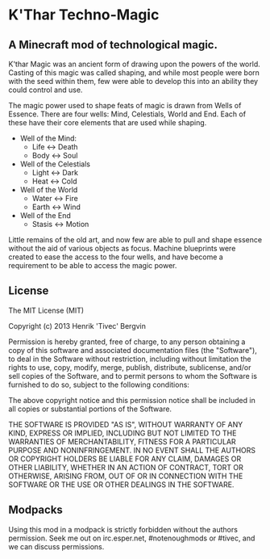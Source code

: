 K'Thar Techno-Magic
================

## A Minecraft mod of technological magic.

K'thar Magic was an ancient form of drawing upon the powers of the world. Casting of this magic was called shaping, and while most people were born with the seed within them, few were able to develop this into an ability they could control and use.

The magic power used to shape feats of magic is drawn from Wells of Essence. There are four wells: Mind, Celestials, World and End. Each of these have their core elements that are used while shaping.

* Well of the Mind:
  * Life <-> Death
  * Body <-> Soul
* Well of the Celestials
  * Light <-> Dark
  * Heat <-> Cold
* Well of the World
  * Water <-> Fire
  * Earth <-> Wind
* Well of the End
  * Stasis <-> Motion

Little remains of the old art, and now few are able to pull and shape essence without the aid of various objects as focus. Machine blueprints were created to ease the access to the four wells, and have become a requirement to be able to access the magic power.

## License

The MIT License (MIT)

Copyright (c) 2013 Henrik 'Tivec' Bergvin

Permission is hereby granted, free of charge, to any person obtaining a copy
of this software and associated documentation files (the "Software"), to deal
in the Software without restriction, including without limitation the rights
to use, copy, modify, merge, publish, distribute, sublicense, and/or sell
copies of the Software, and to permit persons to whom the Software is
furnished to do so, subject to the following conditions:

The above copyright notice and this permission notice shall be included in all
copies or substantial portions of the Software.

THE SOFTWARE IS PROVIDED "AS IS", WITHOUT WARRANTY OF ANY KIND, EXPRESS OR
IMPLIED, INCLUDING BUT NOT LIMITED TO THE WARRANTIES OF MERCHANTABILITY,
FITNESS FOR A PARTICULAR PURPOSE AND NONINFRINGEMENT. IN NO EVENT SHALL THE
AUTHORS OR COPYRIGHT HOLDERS BE LIABLE FOR ANY CLAIM, DAMAGES OR OTHER
LIABILITY, WHETHER IN AN ACTION OF CONTRACT, TORT OR OTHERWISE, ARISING FROM,
OUT OF OR IN CONNECTION WITH THE SOFTWARE OR THE USE OR OTHER DEALINGS IN THE
SOFTWARE.

## Modpacks

Using this mod in a modpack is strictly forbidden without the authors permission. Seek me out on irc.esper.net, #notenoughmods or #tivec, and we can discuss permissions.

